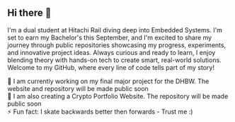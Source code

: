## Hi there 👋

<!--
**Jordi-Lowski/Jordi-Lowski** is a ✨ _special_ ✨ repository because its `README.md` (this file) appears on your GitHub profile.

Here are some ideas to get you started:

- 🔭 I’m currently working on ...
- 🌱 I’m currently learning ...
- 👯 I’m looking to collaborate on ...
- 🤔 I’m looking for help with ...
- 💬 Ask me about ...
- 📫 How to reach me: ...
- 😄 Pronouns: ...
- ⚡ Fun fact: ...
-->

I'm a dual student at Hitachi Rail diving deep into Embedded Systems. 
I'm set to earn my Bachelor's this September, and I'm excited to share my journey through public repositories showcasing my progress, experiments, and innovative project ideas.
Always curious and ready to learn, I enjoy blending theory with hands-on tech to create smart, real-world solutions. 
Welcome to my GitHub, where every line of code tells part of my story!

🔭 I am currently working on my final major project for the DHBW. The website and repository will be made public soon<br>
🌱 I am also creating a Crypto Portfolio Website. The repository will be made public soon<br>
⚡ Fun fact: I skate backwards better then forwards - Trust me :)
